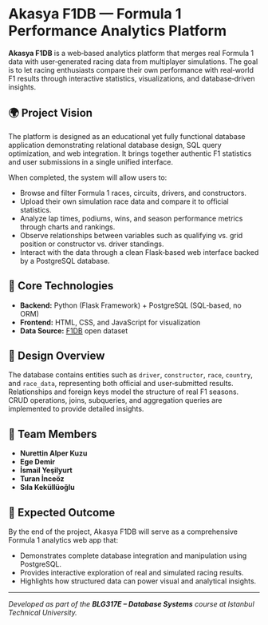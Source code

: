 # Akasya F1DB — Formula 1 Performance Analytics Platform

**Akasya F1DB** is a web‑based analytics platform that merges real Formula 1 data with user‑generated racing data from multiplayer simulations. The goal is to let racing enthusiasts compare their own performance with real‑world F1 results through interactive statistics, visualizations, and database‑driven insights.

## 🌍 Project Vision

The platform is designed as an educational yet fully functional database application demonstrating relational database design, SQL query optimization, and web integration. It brings together authentic F1 statistics and user submissions in a single unified interface.

When completed, the system will allow users to:

* Browse and filter Formula 1 races, circuits, drivers, and constructors.
* Upload their own simulation race data and compare it to official statistics.
* Analyze lap times, podiums, wins, and season performance metrics through charts and rankings.
* Observe relationships between variables such as qualifying vs. grid position or constructor vs. driver standings.
* Interact with the data through a clean Flask‑based web interface backed by a PostgreSQL database.

## 🧩 Core Technologies

* **Backend:** Python (Flask Framework) + PostgreSQL (SQL‑based, no ORM)
* **Frontend:** HTML, CSS, and  JavaScript for visualization
* **Data Source:** [F1DB](https://github.com/f1db/f1db) open dataset

## 🧠 Design Overview

The database contains entities such as `driver`, `constructor`, `race`, `country`, and `race_data`, representing both official and user‑submitted results. Relationships and foreign keys model the structure of real F1 seasons. CRUD operations, joins, subqueries, and aggregation queries are implemented to provide detailed insights.

## 👥 Team Members

* **Nurettin Alper Kuzu** 
* **Ege Demir**
* **İsmail Yeşilyurt**
* **Turan İnceöz** 
* **Sıla Keküllüoğlu** 

## 🎯 Expected Outcome

By the end of the project, Akasya F1DB will serve as a comprehensive Formula 1 analytics web app that:

* Demonstrates complete database integration and manipulation using PostgreSQL.
* Provides interactive exploration of real and simulated racing results.
* Highlights how structured data can power visual and analytical insights.

---

*Developed as part of the ****************BLG317E – Database Systems**************** course at Istanbul Technical University.*
